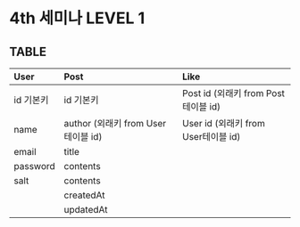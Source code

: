 # 4th 세미나 LEVEL 1

## TABLE
|User|Post|Like|
|:---|:---|:---|
|id 기본키|id 기본키|Post id (외래키 from Post테이블 id)|
|name|author (외래키 from User테이블 id)|User id (외래키 from User테이블 id)|
|email|title||
|password|contents||
|salt|contents||
||createdAt||
||updatedAt||
